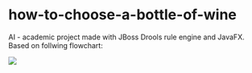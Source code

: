# how-to-choose-a-bottle-of-wine
AI - academic project made with JBoss Drools rule engine and JavaFX. Based on follwing flowchart:

![](https://i.pinimg.com/originals/c0/f6/08/c0f608d8a85555101dea786a2ab8daca.jpg)
